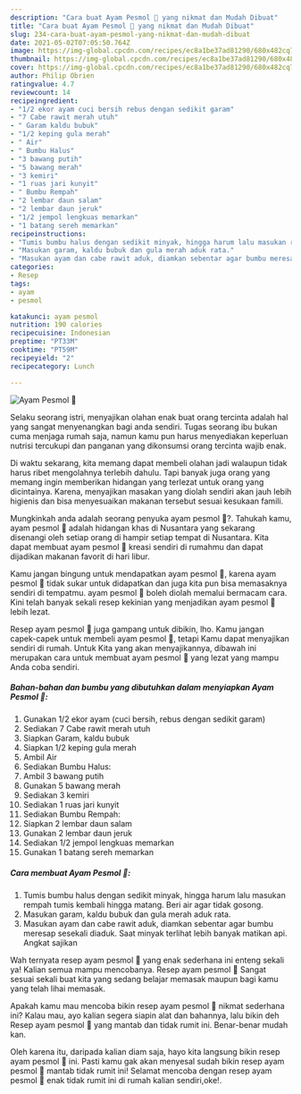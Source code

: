 ```yaml
---
description: "Cara buat Ayam Pesmol 🍗 yang nikmat dan Mudah Dibuat"
title: "Cara buat Ayam Pesmol 🍗 yang nikmat dan Mudah Dibuat"
slug: 234-cara-buat-ayam-pesmol-yang-nikmat-dan-mudah-dibuat
date: 2021-05-02T07:05:50.764Z
image: https://img-global.cpcdn.com/recipes/ec8a1be37ad81290/680x482cq70/ayam-pesmol-🍗-foto-resep-utama.jpg
thumbnail: https://img-global.cpcdn.com/recipes/ec8a1be37ad81290/680x482cq70/ayam-pesmol-🍗-foto-resep-utama.jpg
cover: https://img-global.cpcdn.com/recipes/ec8a1be37ad81290/680x482cq70/ayam-pesmol-🍗-foto-resep-utama.jpg
author: Philip Obrien
ratingvalue: 4.7
reviewcount: 14
recipeingredient:
- "1/2 ekor ayam cuci bersih rebus dengan sedikit garam"
- "7 Cabe rawit merah utuh"
- " Garam kaldu bubuk"
- "1/2 keping gula merah"
- " Air"
- " Bumbu Halus"
- "3 bawang putih"
- "5 bawang merah"
- "3 kemiri"
- "1 ruas jari kunyit"
- " Bumbu Rempah"
- "2 lembar daun salam"
- "2 lembar daun jeruk"
- "1/2 jempol lengkuas memarkan"
- "1 batang sereh memarkan"
recipeinstructions:
- "Tumis bumbu halus dengan sedikit minyak, hingga harum lalu masukan rempah tumis kembali hingga matang. Beri air agar tidak gosong."
- "Masukan garam, kaldu bubuk dan gula merah aduk rata."
- "Masukan ayam dan cabe rawit aduk, diamkan sebentar agar bumbu meresap sesekali diaduk. Saat minyak terlihat lebih banyak matikan api. Angkat sajikan"
categories:
- Resep
tags:
- ayam
- pesmol

katakunci: ayam pesmol 
nutrition: 190 calories
recipecuisine: Indonesian
preptime: "PT33M"
cooktime: "PT59M"
recipeyield: "2"
recipecategory: Lunch

---
```



![Ayam Pesmol 🍗](https://img-global.cpcdn.com/recipes/ec8a1be37ad81290/680x482cq70/ayam-pesmol-🍗-foto-resep-utama.jpg)

Selaku seorang istri, menyajikan olahan enak buat orang tercinta adalah hal yang sangat menyenangkan bagi anda sendiri. Tugas seorang ibu bukan cuma menjaga rumah saja, namun kamu pun harus menyediakan keperluan nutrisi tercukupi dan panganan yang dikonsumsi orang tercinta wajib enak.

Di waktu  sekarang, kita memang dapat membeli olahan jadi walaupun tidak harus ribet mengolahnya terlebih dahulu. Tapi banyak juga orang yang memang ingin memberikan hidangan yang terlezat untuk orang yang dicintainya. Karena, menyajikan masakan yang diolah sendiri akan jauh lebih higienis dan bisa menyesuaikan makanan tersebut sesuai kesukaan famili. 



Mungkinkah anda adalah seorang penyuka ayam pesmol 🍗?. Tahukah kamu, ayam pesmol 🍗 adalah hidangan khas di Nusantara yang sekarang disenangi oleh setiap orang di hampir setiap tempat di Nusantara. Kita dapat membuat ayam pesmol 🍗 kreasi sendiri di rumahmu dan dapat dijadikan makanan favorit di hari libur.

Kamu jangan bingung untuk mendapatkan ayam pesmol 🍗, karena ayam pesmol 🍗 tidak sukar untuk didapatkan dan juga kita pun bisa memasaknya sendiri di tempatmu. ayam pesmol 🍗 boleh diolah memalui bermacam cara. Kini telah banyak sekali resep kekinian yang menjadikan ayam pesmol 🍗 lebih lezat.

Resep ayam pesmol 🍗 juga gampang untuk dibikin, lho. Kamu jangan capek-capek untuk membeli ayam pesmol 🍗, tetapi Kamu dapat menyajikan sendiri di rumah. Untuk Kita yang akan menyajikannya, dibawah ini merupakan cara untuk membuat ayam pesmol 🍗 yang lezat yang mampu Anda coba sendiri.

<!--inarticleads1-->

##### Bahan-bahan dan bumbu yang dibutuhkan dalam menyiapkan Ayam Pesmol 🍗:

1. Gunakan 1/2 ekor ayam (cuci bersih, rebus dengan sedikit garam)
1. Sediakan 7 Cabe rawit merah utuh
1. Siapkan  Garam, kaldu bubuk
1. Siapkan 1/2 keping gula merah
1. Ambil  Air
1. Sediakan  Bumbu Halus:
1. Ambil 3 bawang putih
1. Gunakan 5 bawang merah
1. Sediakan 3 kemiri
1. Sediakan 1 ruas jari kunyit
1. Sediakan  Bumbu Rempah:
1. Siapkan 2 lembar daun salam
1. Gunakan 2 lembar daun jeruk
1. Sediakan 1/2 jempol lengkuas memarkan
1. Gunakan 1 batang sereh memarkan




<!--inarticleads2-->

##### Cara membuat Ayam Pesmol 🍗:

1. Tumis bumbu halus dengan sedikit minyak, hingga harum lalu masukan rempah tumis kembali hingga matang. Beri air agar tidak gosong.
1. Masukan garam, kaldu bubuk dan gula merah aduk rata.
1. Masukan ayam dan cabe rawit aduk, diamkan sebentar agar bumbu meresap sesekali diaduk. Saat minyak terlihat lebih banyak matikan api. Angkat sajikan




Wah ternyata resep ayam pesmol 🍗 yang enak sederhana ini enteng sekali ya! Kalian semua mampu mencobanya. Resep ayam pesmol 🍗 Sangat sesuai sekali buat kita yang sedang belajar memasak maupun bagi kamu yang telah lihai memasak.

Apakah kamu mau mencoba bikin resep ayam pesmol 🍗 nikmat sederhana ini? Kalau mau, ayo kalian segera siapin alat dan bahannya, lalu bikin deh Resep ayam pesmol 🍗 yang mantab dan tidak rumit ini. Benar-benar mudah kan. 

Oleh karena itu, daripada kalian diam saja, hayo kita langsung bikin resep ayam pesmol 🍗 ini. Pasti kamu gak akan menyesal sudah bikin resep ayam pesmol 🍗 mantab tidak rumit ini! Selamat mencoba dengan resep ayam pesmol 🍗 enak tidak rumit ini di rumah kalian sendiri,oke!.

